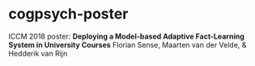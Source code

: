 # cogpsych-poster
ICCM 2018 poster: **Deploying a Model-based Adaptive Fact-Learning System in University Courses**
Florian Sense, Maarten van der Velde, & Hedderik van Rijn
